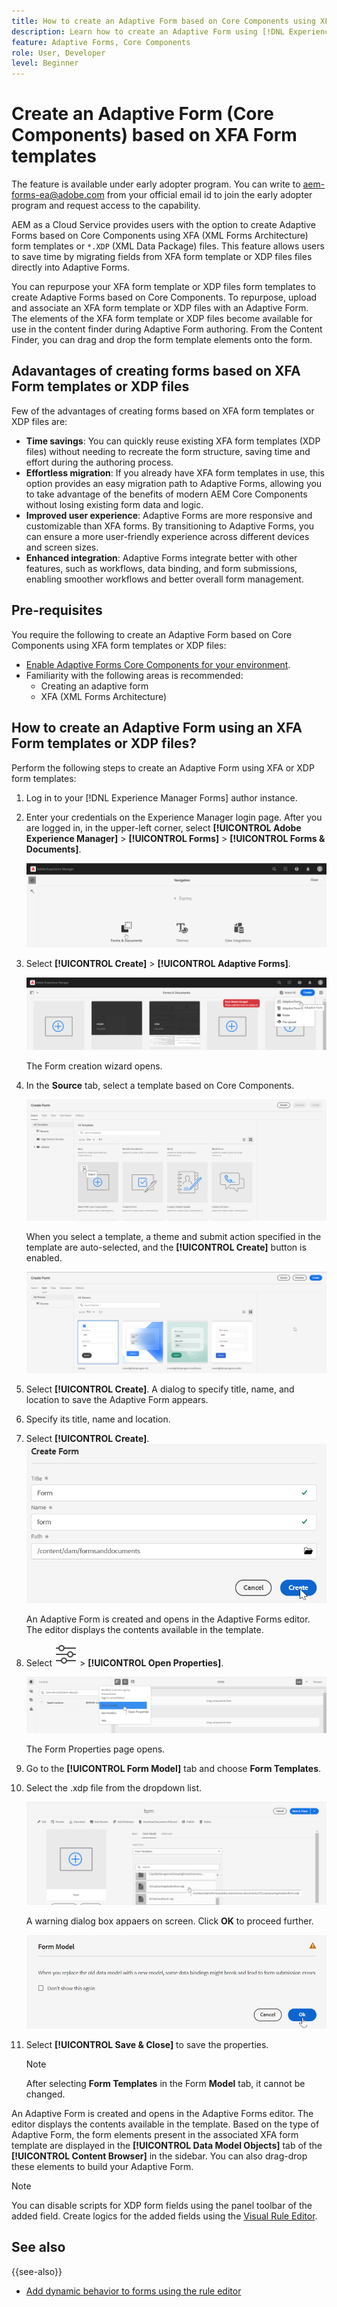 ```yaml
---
title: How to create an Adaptive Form based on Core Components using XFA form templates?
description: Learn how to create an Adaptive Form using [!DNL Experience Manager Forms] using XFA form templates or XDP files. 
feature: Adaptive Forms, Core Components
role: User, Developer
level: Beginner
---
```


# Create an Adaptive Form (Core Components) based on XFA Form templates

<span class="preview"> The feature is available under early adopter program. You can write to aem-forms-ea@adobe.com from your official email id to join the early adopter program and request access to the capability. </span>

AEM as a Cloud Service provides users with the option to create Adaptive Forms based on Core Components using XFA (XML Forms Architecture) form templates or `*.XDP` (XML Data Package) files. This feature allows users to save time by migrating fields from XFA form template or XDP files files directly into Adaptive Forms. 

You can repurpose your XFA form template or XDP files form templates to create Adaptive Forms based on Core Components. To repurpose, upload and associate an XFA form template or XDP files with an Adaptive Form. The elements of the XFA form template or XDP files become available for use in the content finder during Adaptive Form authoring. From the Content Finder, you can drag and drop the form template elements onto the form.

## Adavantages of creating forms based on XFA Form templates or XDP files

Few of the advantages of creating forms based on XFA form templates or XDP files are:

* **Time savings**: You can quickly reuse existing XFA form templates (XDP files) without needing to recreate the form structure, saving time and effort during the authoring process.
* **Effortless migration**: If you already have XFA form templates in use, this option provides an easy migration path to Adaptive Forms, allowing you to take advantage of the benefits of modern AEM Core Components without losing existing form data and logic.
* **Improved user experience**: Adaptive Forms are more responsive and customizable than XFA forms. By transitioning to Adaptive Forms, you can ensure a more user-friendly experience across different devices and screen sizes.
* **Enhanced integration**: Adaptive Forms integrate better with other features, such as workflows, data binding, and form submissions, enabling smoother workflows and better overall form management.

## Pre-requisites

You require the following to create an Adaptive Form based on Core Components using XFA form templates or XDP files:

* [Enable Adaptive Forms Core Components for your environment](enable-adaptive-forms-core-components.md).
* Familiarity with the following areas is recommended:
    * Creating an adaptive form
    * XFA (XML Forms Architecture)

## How to create an Adaptive Form using an XFA Form templates or XDP files?

Perform the following steps to create an Adaptive Form using XFA or XDP form templates:

1. Log in to your [!DNL Experience Manager Forms] author instance. 
1.  Enter your credentials on the Experience Manager login page. After you are logged in, in the upper-left corner, select **[!UICONTROL Adobe Experience Manager]** &gt; **[!UICONTROL Forms]** &gt; **[!UICONTROL Forms & Documents]**.

    ![Forms and Documents](/help/forms/assets/create-fdm.png)

1. Select **[!UICONTROL Create]**  &gt; **[!UICONTROL Adaptive Forms]**. 
  
    ![Create Adaptive Form](/help/forms/assets/create-af.png)

    The Form creation wizard opens. 
1. In the **Source** tab, select a template based on Core Components.

     ![Select template](/help/forms/assets/select-template.png)

    When you select a template, a theme and submit action specified in the template are auto-selected, and the **[!UICONTROL Create]** button is enabled.

     ![Select theme](/help/forms/assets/select-form-theme.png)

1.  Select **[!UICONTROL Create]**. A dialog to specify title, name, and location to save the Adaptive Form appears. 
1. Specify its title, name and location.
1. Select **[!UICONTROL Create]**.
    ![Provide name and title](/help/forms/assets/create-form.png)        

    An Adaptive Form is created and opens in the Adaptive Forms editor. The editor displays the contents available in the template.
1.  Select ![Page information](/help/forms/assets/Smock_Properties_18_N.svg) > **[!UICONTROL Open Properties]**. 

    ![Open properties](/help/forms/assets/form-properties.png)

    The Form Properties page opens. 
1.  Go to the **[!UICONTROL Form Model]** tab and choose **Form Templates**. 
1. Select the .xdp file from the dropdown list.

    ![Select XDP file](/help/forms/assets/select-xdp-file.png)

    A warning dialog box appaers on screen. Click **OK** to proceed further.

    ![Warning Dialog](/help/forms/assets/fdm-warning.png)

1.  Select **[!UICONTROL Save & Close]** to save the properties.

    >[!NOTE]
    >
    > After selecting **Form Templates** in the Form **Model** tab, it cannot be changed.


An Adaptive Form is created and opens in the Adaptive Forms editor. The editor displays the contents available in the template.  Based on the type of Adaptive Form, the form elements present in the associated XFA form template are displayed in the **[!UICONTROL Data Model Objects]** tab of the **[!UICONTROL Content Browser]** in the sidebar. You can also drag-drop these elements to build your Adaptive Form.

>[!NOTE]
>
> You can disable scripts for XDP form fields using the panel toolbar of the added field. Create logics for the added fields using the [Visual Rule Editor](/help/forms/rule-editor-core-components.md).   

## See also

{{see-also}}
* [Add dynamic behavior to forms using the rule editor](/help/forms/rule-editor-core-components.md)